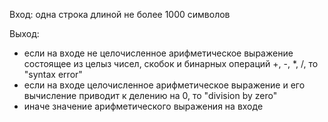 Вход:
	одна строка длиной не более 1000 символов
	
Выход:
- если на входе не целочисленное арифметическое выражение состоящее из целыз чисел, скобок и бинарных операций +, -, *, /, то "syntax error"
- если на входе целочисленное арифметическое выражение и его вычисление приводит к делению на 0, то "division by zero"
- иначе значение арифметического выражения на входе
